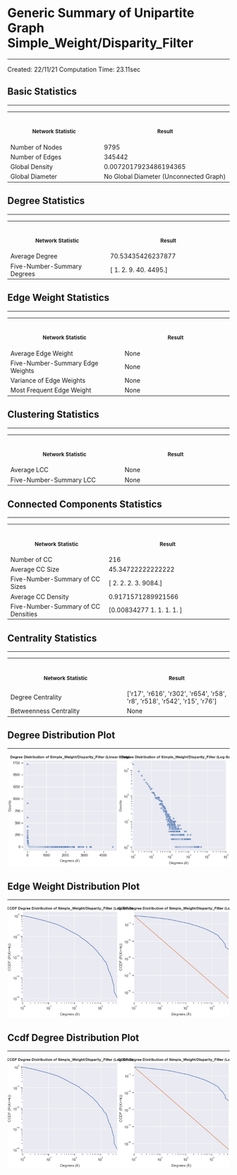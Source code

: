 # Generic Summary of Unipartite Graph **Simple_Weight/Disparity_Filter**
---
Created: 22/11/21
Computation Time: 23.11sec

## Basic Statistics
---
<table>
<tr><th align="center"><img width="441" height="1"><p><small>Network Statistic</small></p></th><th align="center"><img width="441" height="1"><p><small>Result</small></p></th></tr>
<tr><td>Number of Nodes</td><td>9795</td></tr>
<tr><td>Number of Edges</td><td>345442</td></tr>
<tr><td>Global Density</td><td>0.0072017923486194365</td></tr>
<tr><td>Global Diameter</td><td>No Global Diameter (Unconnected Graph)</td></tr>
</table>

## Degree Statistics
---
<table>
<tr><th align="center"><img width="441" height="1"><p><small>Network Statistic</small></p></th><th align="center"><img width="441" height="1"><p><small>Result</small></p></th></tr>
<tr><td>Average Degree</td><td>70.53435426237877</td></tr>
<tr><td>Five-Number-Summary Degrees</td><td>[   1.    2.    9.   40. 4495.]</td></tr>
</table>

## Edge Weight Statistics
---
<table>
<tr><th align="center"><img width="441" height="1"><p><small>Network Statistic</small></p></th><th align="center"><img width="441" height="1"><p><small>Result</small></p></th></tr>
<tr><td>Average Edge Weight</td><td>None</td></tr>
<tr><td>Five-Number-Summary Edge Weights</td><td>None</td></tr>
<tr><td>Variance of Edge Weights</td><td>None</td></tr>
<tr><td>Most Frequent Edge Weight</td><td>None</td></tr>
</table>

## Clustering Statistics
---
<table>
<tr><th align="center"><img width="441" height="1"><p><small>Network Statistic</small></p></th><th align="center"><img width="441" height="1"><p><small>Result</small></p></th></tr>
<tr><td>Average LCC</td><td>None</td></tr>
<tr><td>Five-Number-Summary LCC</td><td>None</td></tr>
</table>

## Connected Components Statistics
---
<table>
<tr><th align="center"><img width="441" height="1"><p><small>Network Statistic</small></p></th><th align="center"><img width="441" height="1"><p><small>Result</small></p></th></tr>
<tr><td>Number of CC</td><td>216</td></tr>
<tr><td>Average CC Size</td><td>45.34722222222222</td></tr>
<tr><td>Five-Number-Summary of CC Sizes</td><td>[   2.    2.    2.    3. 9084.]</td></tr>
<tr><td>Average CC Density</td><td>0.9171571289921566</td></tr>
<tr><td>Five-Number-Summary of CC Densities</td><td>[0.00834277 1.         1.         1.         1.        ]</td></tr>
</table>

## Centrality Statistics
---
<table>
<tr><th align="center"><img width="441" height="1"><p><small>Network Statistic</small></p></th><th align="center"><img width="441" height="1"><p><small>Result</small></p></th></tr>
<tr><td>Degree Centrality</td><td>['r17', 'r616', 'r302', 'r654', 'r58', 'r8', 'r518', 'r542', 'r15', 'r76']</td></tr>
<tr><td>Betweenness Centrality</td><td>None</td></tr>
</table>

## Degree Distribution Plot
---
![image](data/graph_summaries/backboned_projections/simple_weight/disparity_filter/assets/degree_distribution.jpg)

## Edge Weight Distribution Plot
---
![image](data/graph_summaries/backboned_projections/simple_weight/disparity_filter/assets/edge_weight_distribution.jpg)

## Ccdf Degree Distribution Plot
---
![image](data/graph_summaries/backboned_projections/simple_weight/disparity_filter/assets/ccdf_degree_distribution.jpg)

